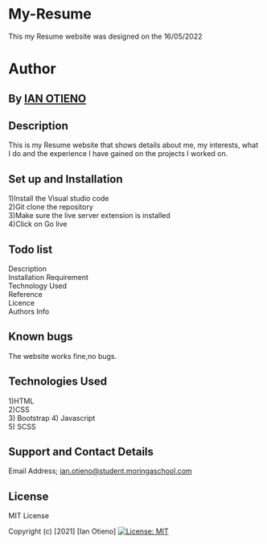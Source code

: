 # My-Resume
This  my Resume website was designed on the 16/05/2022 

# Author
## By **[ IAN OTIENO](https://github.com/ian-otieno)**

## Description
This is my Resume website that shows details about me, my interests, what I do and the experience I have gained on the projects I worked on.


## Set up and Installation
1)Install the Visual studio code<br>
2)Git clone the repository<br>
3)Make sure the live server extension is installed<br>
4)Click on Go live

## Todo list
Description<br>
Installation Requirement<br>
Technology Used<br>
Reference<br>
Licence<br>
Authors Info

## Known bugs
The website works fine,no bugs.

## Technologies Used
1)HTML   <br>2)CSS <br>3) Bootstrap
4) Javascript <br> 5) SCSS
## Support and Contact Details
Email Address; ian.otieno@student.moringaschool.com

## License
MIT License

Copyright (c) [2021] [Ian Otieno]
[![License: MIT](https://img.shields.io/badge/License-MIT-yellow.svg)](https://opensource.org/licenses/MIT)